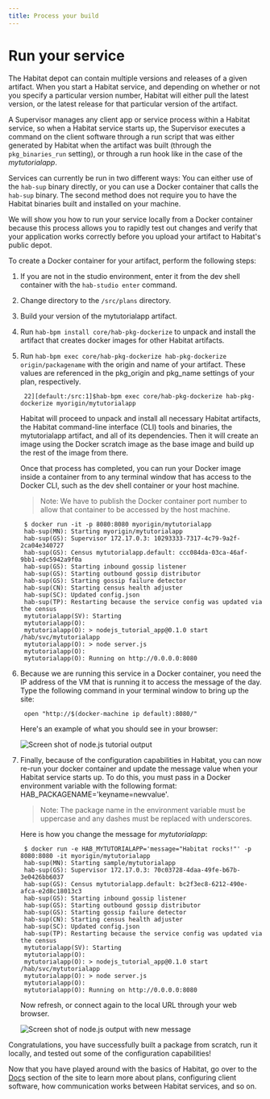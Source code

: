 ```yaml
---
title: Process your build
---
```


# Run your service
The Habitat depot can contain multiple versions and releases of a given artifact. When you start a Habitat service, and depending on whether or not you specify a particular version number, Habitat will either pull the latest version, or the latest release for that particular version of the artifact.

A Supervisor manages any client app or service process within a Habitat service, so when a Habitat service starts up, the Supervisor executes a command on the client software through a run script that was either generated by Habitat when the artifact was built (through the `pkg_binaries_run` setting), or through a run hook like in the case of the _mytutorialapp_.

Services can currently be run in two different ways: You can either use of the `hab-sup` binary directly, or you can use a Docker container that calls the `hab-sup` binary. The second method does not require you to have the Habitat binaries built and installed on your machine.

We will show you how to run your service locally from a Docker container because this process allows you to rapidly test out changes and verify that your application works correctly before you upload your artifact to Habitat's public depot.

To create a Docker container for your artifact, perform the following steps:

1. If you are not in the studio environment, enter it from the dev shell container with the `hab-studio enter` command.
2. Change directory to the `/src/plans` directory.
3. Build your version of the mytutorialapp artifact.
4. Run `hab-bpm install core/hab-pkg-dockerize` to unpack and install the artifact that creates docker images for other Habitat artifacts.
5. Run `hab-bpm exec core/hab-pkg-dockerize hab-pkg-dockerize origin/packagename` with the origin and name of your artifact. These values are referenced in the pkg_origin and pkg_name settings of your plan, respectively.

        22][default:/src:1]$hab-bpm exec core/hab-pkg-dockerize hab-pkg-dockerize myorigin/mytutorialapp

    Habitat will proceed to unpack and install all necessary Habitat artifacts, the Habitat command-line interface (CLI) tools and binaries, the mytutorialapp artifact, and all of its dependencies. Then it will create an image using the Docker scratch image as the base image and build up the rest of the image from there.

    Once that process has completed, you can run your Docker image inside a container from to any terminal window that has access to the Docker CLI, such as the dev shell container or your host machine.

      > Note: We have to publish the Docker container port number to allow that container to be accessed by the host machine.

        $ docker run -it -p 8080:8080 myorigin/mytutorialapp
        hab-sup(MN): Starting myorigin/mytutorialapp
        hab-sup(GS): Supervisor 172.17.0.3: 10293333-7317-4c79-9a2f-2ca04e340727
        hab-sup(GS): Census mytutorialapp.default: ccc084da-03ca-46af-9bb1-edc5942a9f0a
        hab-sup(GS): Starting inbound gossip listener
        hab-sup(GS): Starting outbound gossip distributor
        hab-sup(GS): Starting gossip failure detector
        hab-sup(CN): Starting census health adjuster
        hab-sup(SC): Updated config.json
        hab-sup(TP): Restarting because the service config was updated via the census
        mytutorialapp(SV): Starting
        mytutorialapp(O):
        mytutorialapp(O): > nodejs_tutorial_app@0.1.0 start /hab/svc/mytutorialapp
        mytutorialapp(O): > node server.js
        mytutorialapp(O):
        mytutorialapp(O): Running on http://0.0.0.0:8080

4. Because we are running this service in a Docker container, you need the IP address of the VM that is running it to access the message of the day. Type the following command in your terminal window to bring up the site:

        open "http://$(docker-machine ip default):8080/"

    Here's an example of what you should see in your browser:

    ![Screen shot of node.js tutorial output](/images/nodejs-tutorial-output.png)

5. Finally, because of the configuration capabilities in Habitat, you can now re-run your docker container and update the message value when your Habitat service starts up. To do this, you must pass in a Docker environment variable with the following format: HAB_PACKAGENAME='keyname=newvalue'.

    > Note: The package name in the environment variable must be uppercase and any dashes must be replaced with underscores.

    Here is how you change the message for _mytutorialapp_:


        $ docker run -e HAB_MYTUTORIALAPP='message="Habitat rocks!"' -p 8080:8080 -it myorigin/mytutorialapp
        hab-sup(MN): Starting sample/mytutorialapp
        hab-sup(GS): Supervisor 172.17.0.3: 70c03728-4daa-49fe-b67b-3e0426bb6037
        hab-sup(GS): Census mytutorialapp.default: bc2f3ec8-6212-490e-afca-e2d8c18013c3
        hab-sup(GS): Starting inbound gossip listener
        hab-sup(GS): Starting outbound gossip distributor
        hab-sup(GS): Starting gossip failure detector
        hab-sup(CN): Starting census health adjuster
        hab-sup(SC): Updated config.json
        hab-sup(TP): Restarting because the service config was updated via the census
        mytutorialapp(SV): Starting
        mytutorialapp(O):
        mytutorialapp(O): > nodejs_tutorial_app@0.1.0 start /hab/svc/mytutorialapp
        mytutorialapp(O): > node server.js
        mytutorialapp(O):
        mytutorialapp(O): Running on http://0.0.0.0:8080


    Now refresh, or connect again to the local URL through your web browser.

    ![Screen shot of node.js output with new message](/images/nodejs-tutorial-update-output.png)

Congratulations, you have successfully built a package from scratch, run it locally, and tested out some of the configuration capabilities!

Now that you have played around with the basics of Habitat, go over to the [Docs](/docs) section of the site to learn more about plans, configuring client software, how communication works between Habitat services, and so on.
